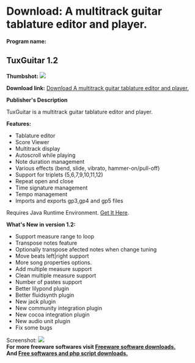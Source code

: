 # Download: A multitrack guitar tablature editor and player.

**Program name:**

## TuxGuitar 1.2

  
**Thumbshot:** ![](http://www.freewarefiles.com/screenshot/tuxguitar_md.gif)   
  
**Download link:** [Download A multitrack guitar tablature editor and player.](http://freesoftwares.boysofts.com/TuxGuitar_program_33853.html)  
  


**Publisher's Description**  
  


TuxGuitar is a multitrack guitar tablature editor and player. 

**Features:**

  * Tablature editor 
  * Score Viewer 
  * Multitrack display 
  * Autoscroll while playing 
  * Note duration management 
  * Various effects (bend, slide, vibrato, hammer-on/pull-off) 
  * Support for triplets (5,6,7,9,10,11,12) 
  * Repeat open and close 
  * Time signature management 
  * Tempo management 
  * Imports and exports gp3,gp4 and gp5 files 

Requires Java Runtime Environment. [Get It Here](http://www.java.com/en/download/manual.jsp).

**What's New in version 1.2:**

  * Support measure range to loop 
  * Transpose notes feature 
  * Optionally transpose afected notes when change tuning 
  * Move beats left|right support 
  * More song properties options. 
  * Add multiple measure support 
  * Clean multiple measure support 
  * Number of pastes support 
  * Better lilypond plugin 
  * Better fluidsynth plugin 
  * New jack plugin 
  * New community integration plugin 
  * New cocoa integration plugin 
  * New audio unit plugin 
  * Fix some bugs 

  
  
Screenshot: ![](http://www.freewarefiles.com/screenshot/tuxguitar.gif)   
**For more freeware softwares visit [Freeware software downloads.](http://freesoftwares.boysofts.com/)**   
**And [Free softwares and php script downloads.](http://www.boysofts.com/)**
